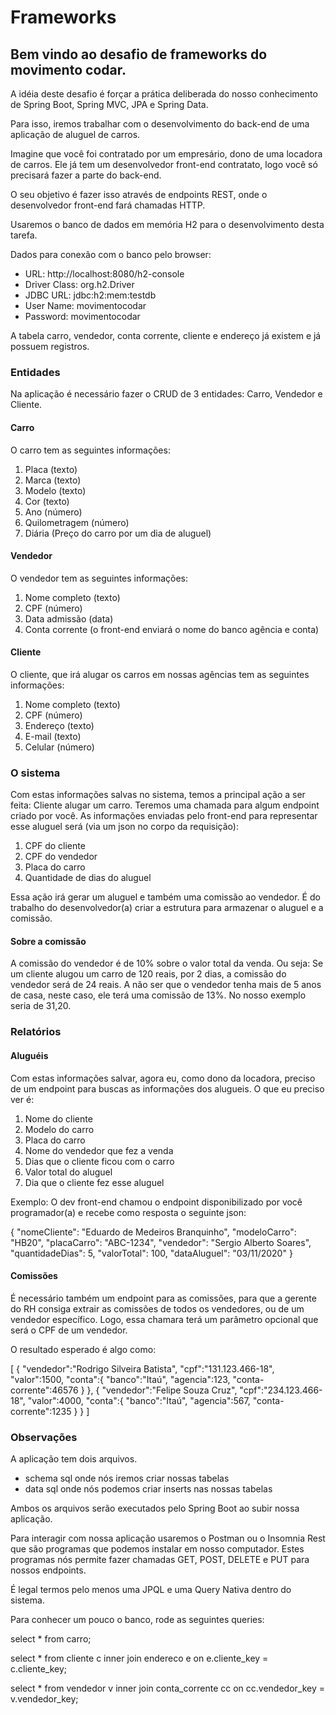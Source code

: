 # Frameworks

## Bem vindo ao desafio de frameworks do movimento codar.

A idéia deste desafio é forçar a prática deliberada do nosso conhecimento de Spring Boot, Spring MVC, JPA e Spring Data.

Para isso, iremos trabalhar com o desenvolvimento do back-end de uma aplicação de aluguel de carros.

Imagine que você foi contratado por um empresário, dono de uma locadora de carros.
Ele já tem um desenvolvedor front-end contratato, logo você só precisará fazer a parte do back-end.

O seu objetivo é fazer isso através de endpoints REST,
onde o desenvolvedor front-end fará chamadas HTTP.

Usaremos o banco de dados em memória H2 para o desenvolvimento desta tarefa.


Dados para conexão com o banco pelo browser:

* URL: http://localhost:8080/h2-console
* Driver Class: org.h2.Driver
* JDBC URL: jdbc:h2:mem:testdb
* User Name: movimentocodar
* Password: movimentocodar

A tabela carro, vendedor, conta corrente, cliente e endereço já existem e já possuem registros.

### Entidades

Na aplicação é necessário fazer o CRUD de 3 entidades:
Carro, Vendedor e Cliente.

#### Carro

O carro tem as seguintes informações:
1. Placa (texto)
2. Marca (texto)
3. Modelo (texto)
4. Cor (texto)
5. Ano (número)
6. Quilometragem (número)
7. Diária (Preço do carro por um dia de aluguel)

#### Vendedor

O vendedor tem as seguintes informações:
1. Nome completo (texto)
2. CPF (número)
3. Data admissão (data)
4. Conta corrente (o front-end enviará o nome do banco agência e conta)

#### Cliente

O cliente, que irá alugar os carros em nossas agências tem as seguintes informações:
1. Nome completo (texto)
2. CPF (número)
3. Endereço (texto)
4. E-mail (texto)
5. Celular (número)

### O sistema

Com estas informações salvas no sistema, temos a principal ação a ser feita: Cliente alugar um carro. Teremos uma chamada para algum endpoint criado por você.
As informações enviadas pelo front-end para representar esse aluguel será (via um json no corpo da requisição):

1. CPF do cliente
2. CPF do vendedor
3. Placa do carro
4. Quantidade de dias do aluguel

Essa ação irá gerar um aluguel e também uma comissão ao vendedor.
É do trabalho do desenvolvedor(a) criar a estrutura para armazenar o aluguel e a comissão.

#### Sobre a comissão

A comissão do vendedor é de 10% sobre o valor total da venda.
Ou seja: Se um cliente alugou um carro de 120 reais, por 2 dias, a comissão do vendedor
será de 24 reais. A não ser que o vendedor tenha mais de 5 anos de casa, neste caso, ele terá
uma comissão de 13%. No nosso exemplo seria de 31,20.

### Relatórios

#### Aluguéis

Com estas informações salvar, agora eu, como dono da locadora, preciso de um endpoint
para buscas as informações dos alugueis. O que eu preciso ver é:

1. Nome do cliente
2. Modelo do carro
3. Placa do carro
4. Nome do vendedor que fez a venda
5. Dias que o cliente ficou com o carro
6. Valor total do aluguel
7. Dia que o cliente fez esse aluguel

Exemplo: O dev front-end chamou o endpoint disponibilizado por você programador(a) e recebe como resposta o seguinte json:

{
    "nomeCliente": "Eduardo de Medeiros Branquinho",
    "modeloCarro": "HB20",
    "placaCarro": "ABC-1234",
    "vendedor": "Sergio Alberto Soares",
    "quantidadeDias": 5,
    "valorTotal": 100,
    "dataAluguel": "03/11/2020"
}

#### Comissões

É necessário também um endpoint para as comissões, para que a gerente do RH consiga extrair
as comissões de todos os vendedores, ou de um vendedor específico.
Logo, essa chamara terá um parâmetro opcional que será o CPF de um vendedor.

O resultado esperado é algo como:

[
{
"vendedor":"Rodrigo Silveira Batista",
"cpf":"131.123.466-18",
"valor":1500,
"conta":{
"banco":"Itaú",
"agencia":123,
"conta-corrente":46576
}
},
{
"vendedor":"Felipe Souza Cruz",
"cpf":"234.123.466-18",
"valor":4000,
"conta":{
"banco":"Itaú",
"agencia":567,
"conta-corrente":1235
}
}
]

### Observações

A aplicação tem dois arquivos. 
* schema sql onde nós iremos criar nossas tabelas
* data sql onde nós podemos criar inserts nas nossas tabelas

Ambos os arquivos serão executados pelo Spring Boot ao subir nossa aplicação.

Para interagir com nossa aplicação usaremos o Postman ou o Insomnia Rest que são
programas que podemos instalar em nosso computador.
Estes programas nós permite fazer chamadas GET, POST, DELETE e PUT para nossos endpoints.

É legal termos pelo menos uma JPQL e uma Query Nativa dentro do sistema.

Para conhecer um pouco o banco, rode as seguintes queries:

select * from carro;

select * from cliente c
inner join endereco e on e.cliente_key = c.cliente_key;

select * from vendedor v 
inner join conta_corrente cc on cc.vendedor_key = v.vendedor_key;


